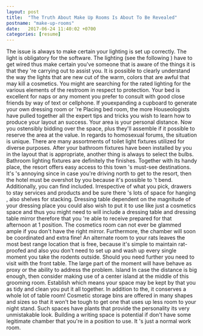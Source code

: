 ```yaml
---
layout: post
title:  "The Truth About Make Up Rooms Is About To Be Revealed"
postname: "make-up-rooms"
date:   2017-06-24 11:40:02 +0700
categories: [resume]
---
```

The issue is always to make certain your lighting is set up correctly. The light is obligatory for the software. The lighting (see the following ) have to get wired thus make certain you've someone that is aware of the things it is that they 're carrying out to assist you. It is possible to clearly understand the way the lights that are new cut of the warm, colors that are awful that may kill a cosmetics. You might are searching for the rated lighting for the various elements of the restroom in respect to protection. Your bed is excellent for naps or any moment you prefer to consult with good close friends by way of text or cellphone. If youexpanding a cupboard to generate your own dressing room or 're Placing bed room, the more Houseologists have pulled together all the expert tips and tricks you wish to learn how to produce your layout an success. Your area is your personal distance. Now you ostensibly bidding over the space, plus they'll assemble if it possible to reserve the area at the value. In regards to homosexual forums, the situation is unique. There are many assortments of toilet light fixtures utilized for diverse purposes. After your bathroom fixtures have been installed by you in the layout that is appropriate, another thing is always to select the bulbs. Bathroom lighting fixtures are definitely the finishes. Together with its handy place, the resort offers easy access to this town 's must-see destinations. It's 's annoying since in case you're driving north to get to the resort, then the hotel must be overshot by you because it's possible to 't bend. Additionally, you can find included. Irrespective of what you pick, drawers to stay services and products and be sure there 's lots of space for hanging , also shelves for stacking. Dressing table dependent on the magnitude of your dressing place you could also wish to put it to use like just a cosmetics space and thus you might need to will include a dressing table and dressing table mirror therefore that you 're able to receive prepared for that afternoon at 1 position. The cosmetics room can not ever be glammed ample if you don't have the right mirror. Furthermore, the chamber will soon be coordinated and extra fine! An alternate room to your rats leaves the most best range location that is free, because it's simple to maintain rat-proofed and also you don't need to set up and wash up every single moment you take the rodents outside. Should you need further you need to visit with the front table. The large part of the moment will have behave as proxy or the ability to address the problem. Island In case the distance is big enough, then consider making use of a center island at the middle of this grooming room. Establish which means your space may be kept by that you as tidy and clean you put it all together. In addition to the, it conserves a whole lot of table room! Cosmetic storage bins are offered in many shapes and sizes so that it won't be tough to get one that uses up less room to your night stand. Such spaces have plants that provide the personality its very unmistakable look. Building a writing space is potential if don't have some legitimate chamber that you're in a position to use. It 's just a normal work room.
